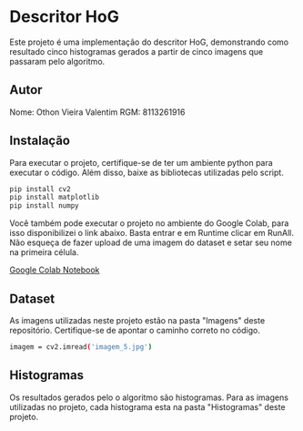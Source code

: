 # Descritor HoG

Este projeto é uma implementação do descritor HoG, demonstrando como resultado cinco histogramas gerados a partir de cinco imagens que passaram pelo algoritmo.

## Autor

Nome: Othon Vieira Valentim
RGM: 8113261916

## Instalação

Para executar o projeto, certifique-se de ter um ambiente python para executar o código. Além disso, baixe as bibliotecas utilizadas pelo script.

```bash
pip install cv2
pip install matplotlib
pip install numpy
```
Você também pode executar o projeto no ambiente do Google Colab, para isso disponibilizei o link abaixo. Basta entrar e em Runtime clicar em RunAll. Não esqueça de fazer upload de uma imagem do dataset e setar seu nome na primeira célula.

<a href="https://colab.research.google.com/drive/1uKubWEx8Q5LGFYW__LYLBh5TR-nkkr6-?usp=sharing" target="_blank">Google Colab Notebook</a>

## Dataset

As imagens utilizadas neste projeto estão na pasta "Imagens" deste repositório. Certifique-se de apontar o caminho correto no código.

```bash
imagem = cv2.imread('imagem_5.jpg')
```

## Histogramas

Os resultados gerados pelo o algoritmo são histogramas. Para as imagens utilizadas no projeto, cada histograma esta na pasta "Histogramas" deste projeto.
